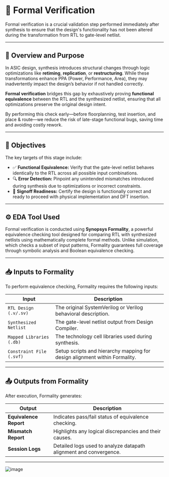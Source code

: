 # 🧪 Formal Verification

Formal verification is a crucial validation step performed immediately after synthesis to ensure that the design's functionality has not been altered during the transformation from RTL to gate-level netlist.

---

## 📌 Overview and Purpose

In ASIC design, synthesis introduces structural changes through logic optimizations like **retiming**, **replication**, or **restructuring**. While these transformations enhance PPA (Power, Performance, Area), they may inadvertently impact the design’s behavior if not handled correctly.

**Formal verification** bridges this gap by exhaustively proving **functional equivalence** between the RTL and the synthesized netlist, ensuring that all optimizations preserve the original design intent.

By performing this check early—before floorplanning, test insertion, and place & route—we reduce the risk of late-stage functional bugs, saving time and avoiding costly rework.

---

## 🎯 Objectives

The key targets of this stage include:

- ✅ **Functional Equivalence:** Verify that the gate-level netlist behaves identically to the RTL across all possible input combinations.
- 🔍 **Error Detection:** Pinpoint any unintended mismatches introduced during synthesis due to optimizations or incorrect constraints.
- 🏁 **Signoff Readiness:** Certify the design is functionally correct and ready to proceed with physical implementation and DFT insertion.

---

## ⚙️ EDA Tool Used

Formal verification is conducted using **Synopsys Formality**, a powerful equivalence checking tool designed for comparing RTL with synthesized netlists using mathematically complete formal methods. Unlike simulation, which checks a subset of input patterns, Formality guarantees full coverage through symbolic analysis and Boolean equivalence checking.

---

## 📥 Inputs to Formality

To perform equivalence checking, Formality requires the following inputs:

| Input                    | Description                                                                 |
|--------------------------|-----------------------------------------------------------------------------|
| `RTL Design (.v/.sv)`    | The original SystemVerilog or Verilog behavioral description.               |
| `Synthesized Netlist`    | The gate-level netlist output from Design Compiler.                         |
| `Mapped Libraries (.db)` | The technology cell libraries used during synthesis.                        |
| `Constraint File (.svf)` | Setup scripts and hierarchy mapping for design alignment within Formality.  |

---

## 📤 Outputs from Formality

After execution, Formality generates:

| Output                    | Description                                                                 |
|---------------------------|-----------------------------------------------------------------------------|
| **Equivalence Report**    | Indicates pass/fail status of equivalence checking.                         |
| **Mismatch Report**       | Highlights any logical discrepancies and their causes.                      |
| **Session Logs**          | Detailed logs used to analyze datapath alignment and convergence.           |

---



![image](https://github.com/user-attachments/assets/9d18ae77-08a8-47a1-b9c8-48d17b63ed18)


